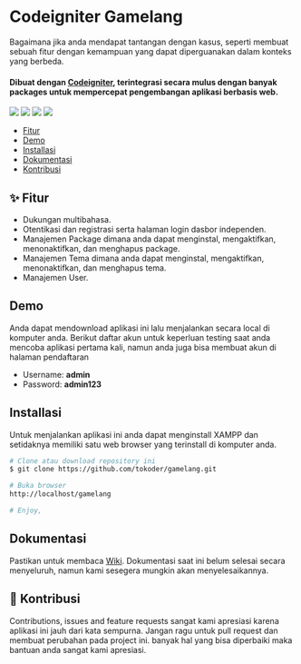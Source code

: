 <h1>Codeigniter Gamelang</h1>

<p>Bagaimana jika anda mendapat tantangan dengan kasus, seperti membuat sebuah fitur dengan kemampuan yang dapat diperguanakan dalam konteks yang berbeda.</p>

<h4>Dibuat dengan <a href="https://codeigniter.com/" target="_blank">Codeigniter</a>, terintegrasi secara mulus dengan banyak packages untuk mempercepat pengembangan aplikasi berbasis web.</h4>

<p>
	<img src="https://img.shields.io/github/issues/tokoder/gamelang?style=flat-square">
	<img src="https://img.shields.io/github/stars/tokoder/gamelang?style=flat-square">
	<img src="https://img.shields.io/github/forks/tokoder/gamelang?style=flat-square">
	<img src="https://img.shields.io/github/license/tokoder/gamelang?style=flat-square">
</p>

<ul>
  <li><a href="#fitur">Fitur</a></li>
  <li><a href="#demo">Demo</a></li>
  <li><a href="#install">Installasi</a></li>
  <li><a href="#dokumentasi">Dokumentasi</a></li>
  <li><a href="#kontribusi">Kontribusi</a></li>
</ul>

<p></p>

<h2 id="fitur">✨ Fitur</h2>

- Dukungan multibahasa.
- Otentikasi dan registrasi serta halaman login dasbor independen.
- Manajemen Package dimana anda dapat menginstal, mengaktifkan, menonaktifkan, dan menghapus package.
- Manajemen Tema dimana anda dapat menginstal, mengaktifkan, menonaktifkan, dan menghapus tema.
- Manajemen User.

<p></p>

<h2 id="demo">Demo</h2>

Anda dapat mendownload aplikasi ini lalu menjalankan secara local di komputer anda. Berikut daftar akun untuk keperluan testing saat anda mencoba aplikasi pertama kali, namun anda juga bisa membuat akun di halaman pendaftaran

- Username: **admin**
- Password: **admin123**

<p></p>

<h2 id="install">Installasi</h2>

Untuk menjalankan aplikasi ini anda dapat menginstall XAMPP dan setidaknya memiliki satu web browser yang terinstall di komputer anda.

```bash
# Clone atau download repository ini
$ git clone https://github.com/tokoder/gamelang.git

# Buka browser
http://localhost/gamelang

# Enjoy,
```

<p></p>

<h2 id="dokumentasi">Dokumentasi</h2>

Pastikan untuk membaca [Wiki](https://github.com/tokoder/gamelang/wiki). Dokumentasi saat ini belum selesai secara menyeluruh, namun kami sesegera mungkin akan menyelesaikannya.

<p></p>

<h2 id="kontribusi">🤝 Kontribusi</h2>

Contributions, issues and feature requests sangat kami apresiasi karena aplikasi ini jauh dari kata sempurna. Jangan ragu untuk pull request dan membuat perubahan pada project ini. banyak hal yang bisa diperbaiki maka bantuan anda sangat kami apresiasi.
